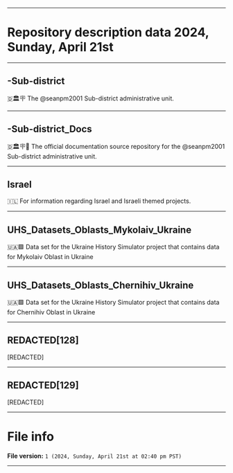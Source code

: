 
***

# Repository description data 2024, Sunday, April 21st

---

## -Sub-district

🇩🏛️🪧️ The @seanpm2001 Sub-district administrative unit.

---

## -Sub-district_Docs

🇩🏛️🪧️📖️ The official documentation source repository for the @seanpm2001 Sub-district administrative unit.

---

## Israel

🇮🇱️ For information regarding Israel and Israeli themed projects. 

---

## UHS_Datasets_Oblasts_Mykolaiv_Ukraine

🇺🇦️🟩️ Data set for the Ukraine History Simulator project that contains data for Mykolaiv Oblast in Ukraine

---

## UHS_Datasets_Oblasts_Chernihiv_Ukraine

🇺🇦️🟩️ Data set for the Ukraine History Simulator project that contains data for Chernihiv Oblast in Ukraine

---

## REDACTED[128]

[REDACTED]

---

## REDACTED[129]

[REDACTED]

***

# File info

**File version:** `1 (2024, Sunday, April 21st at 02:40 pm PST)`

***

